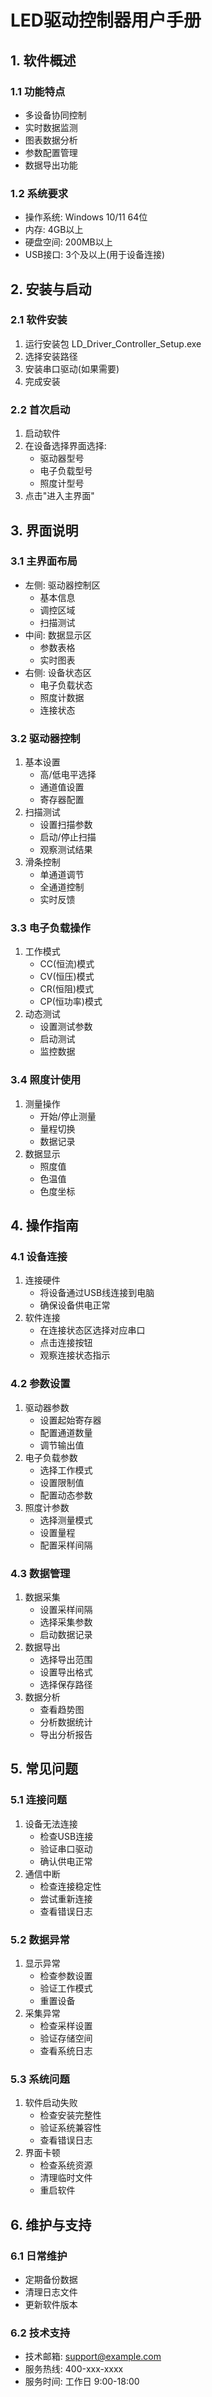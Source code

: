 # LED驱动控制器用户手册

## 1. 软件概述

### 1.1 功能特点
- 多设备协同控制
- 实时数据监测
- 图表数据分析
- 参数配置管理
- 数据导出功能

### 1.2 系统要求
- 操作系统: Windows 10/11 64位
- 内存: 4GB以上
- 硬盘空间: 200MB以上
- USB接口: 3个及以上(用于设备连接)

## 2. 安装与启动

### 2.1 软件安装
1. 运行安装包 LD_Driver_Controller_Setup.exe
2. 选择安装路径
3. 安装串口驱动(如果需要)
4. 完成安装

### 2.2 首次启动
1. 启动软件
2. 在设备选择界面选择:
   - 驱动器型号
   - 电子负载型号
   - 照度计型号
3. 点击"进入主界面"

## 3. 界面说明

### 3.1 主界面布局
- 左侧: 驱动器控制区
  - 基本信息
  - 调控区域
  - 扫描测试
- 中间: 数据显示区
  - 参数表格
  - 实时图表
- 右侧: 设备状态区
  - 电子负载状态
  - 照度计数据
  - 连接状态

### 3.2 驱动器控制
1. 基本设置
   - 高/低电平选择
   - 通道值设置
   - 寄存器配置
2. 扫描测试
   - 设置扫描参数
   - 启动/停止扫描
   - 观察测试结果
3. 滑条控制
   - 单通道调节
   - 全通道控制
   - 实时反馈

### 3.3 电子负载操作
1. 工作模式
   - CC(恒流)模式
   - CV(恒压)模式
   - CR(恒阻)模式
   - CP(恒功率)模式
2. 动态测试
   - 设置测试参数
   - 启动测试
   - 监控数据

### 3.4 照度计使用
1. 测量操作
   - 开始/停止测量
   - 量程切换
   - 数据记录
2. 数据显示
   - 照度值
   - 色温值
   - 色度坐标

## 4. 操作指南

### 4.1 设备连接
1. 连接硬件
   - 将设备通过USB线连接到电脑
   - 确保设备供电正常
2. 软件连接
   - 在连接状态区选择对应串口
   - 点击连接按钮
   - 观察连接状态指示

### 4.2 参数设置
1. 驱动器参数
   - 设置起始寄存器
   - 配置通道数量
   - 调节输出值
2. 电子负载参数
   - 选择工作模式
   - 设置限制值
   - 配置动态参数
3. 照度计参数
   - 选择测量模式
   - 设置量程
   - 配置采样间隔

### 4.3 数据管理
1. 数据采集
   - 设置采样间隔
   - 选择采集参数
   - 启动数据记录
2. 数据导出
   - 选择导出范围
   - 设置导出格式
   - 选择保存路径
3. 数据分析
   - 查看趋势图
   - 分析数据统计
   - 导出分析报告

## 5. 常见问题

### 5.1 连接问题
1. 设备无法连接
   - 检查USB连接
   - 验证串口驱动
   - 确认供电正常
2. 通信中断
   - 检查连接稳定性
   - 尝试重新连接
   - 查看错误日志

### 5.2 数据异常
1. 显示异常
   - 检查参数设置
   - 验证工作模式
   - 重置设备
2. 采集异常
   - 检查采样设置
   - 验证存储空间
   - 查看系统日志

### 5.3 系统问题
1. 软件启动失败
   - 检查安装完整性
   - 验证系统兼容性
   - 查看错误日志
2. 界面卡顿
   - 检查系统资源
   - 清理临时文件
   - 重启软件

## 6. 维护与支持

### 6.1 日常维护
- 定期备份数据
- 清理日志文件
- 更新软件版本

### 6.2 技术支持
- 技术邮箱: support@example.com
- 服务热线: 400-xxx-xxxx
- 服务时间: 工作日 9:00-18:00